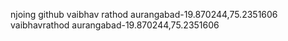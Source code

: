 njoing github
vaibhav rathod aurangabad-19.870244,75.2351606
vaibhavrathod aurangabad-19.870244,75.2351606
